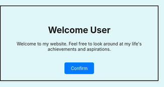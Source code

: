 <!DOCTYPE html>
<html lang="en">
<head>
    <meta charset="UTF-8">
    <meta name="viewport" content="width=device-width, initial-scale=1.0">
    <style>
        body, html {
            margin: 0;
            padding: 0;
            height: 100%;
            width: 100%;
            background-color: #E0F7FA; /* Very light blue background */
        }
        .centered-content {
            display: flex;
            justify-content: center;
            align-items: center;
            text-align: center;
            height: 100vh;
        }
        .centered-content > div, .about-section {
            border: 2px solid #000;
            padding: 20px;
            box-shadow: 0 2px 4px rgba(0,0,0,0.1);
        }
        .about-section {
            display: flex;
            margin: 20px auto 0;
            width: 80%;
            align-items: center;
            position: relative;
            flex-wrap: wrap; /* Allow items to wrap if needed */
        }
        .about-img {
            flex-basis: 40%; /* Adjusts the base size of the image container */
            max-width: 40%;
            position: absolute;
            left: -100px;
        }
        .about-text {
            flex: 1;
            padding-left: 20px;
            margin-left: 45%; /* Increased to widen the gap */
            border: 2px solid #000; /* Extends the border around the text */
            padding: 20px; /* Added padding inside the border */
        }
        /* Style for the confirm button */
        .confirm-btn {
            display: inline-block;
            margin-top: 20px;
            padding: 10px 20px;
            background-color: #007BFF;
            color: #FFFFFF;
            text-decoration: none;
            border-radius: 5px;
            cursor: pointer;
        }
        /* Hover effect for button */
        .confirm-btn:hover {
            background-color: #0056b3;
        }
    </style>
</head>
<body>
    <div class="centered-content">
        <div>
            <h1>Welcome User</h1>
            <p>Welcome to my website. Feel free to look around at my life's achievements and aspirations.</p>
            <!-- Confirm button -->
            <a href="#" class="confirm-btn">Confirm</a>
        </div>
    </div>
    <!-- About Section -->
    <div class="about-section">
        <div class="about-img">
            <img src="https://media.licdn.com/dms/image/D4E03AQFQjimbIykhSw/profile-displayphoto-shrink_200_200/0/1699579434374?e=2147483647&v=beta&t=YhfAaccuy1WIWXMbZyzFQBLAybPg8KN2rTa3UrWyKhQ" alt="About Me">
        </div>
        <div class="about-text">
            <p>I'm a cybersecurity practitioner who plays CTFs as a hobby and loves to learn more about cybersecurity. I have a variety of skill sets when it comes to cybersecurity including, Metasploit, Kali Linux, Wireshark, and even Steghide. I am extremely adaptable in many situations and I'm not afraid to try something new. I enrolled at George Mason University with the intended major of BS in Computer Science due to my interest in programming and computers. I then transferred to Old Dominion University where I plan to obtain a BS in Cybersecurity due to my interest in penetration testing and all things CTF.I'm a cybersecurity practitioner who plays CTFs as a hobby and loves to learn more about cybersecurity. I have a variety of skill sets when it comes to cybersecurity including, Metasploit, Kali Linux, Wireshark, and even Steghide. I am extremely adaptable in many situations and I'm not afraid to try something new. I enrolled at George Mason University with the intended major of BS in Computer Science due to my interest in programming and computers. I then transferred to Old Dominion University where I plan to obtain a BS in Cybersecurity due to my interest in penetration testing and all things CTF.</p>
            <!-- Confirm button -->
            <a href="#" class="confirm-btn">Confirm</a>
        </div>
    </div>
</body>
</html>
